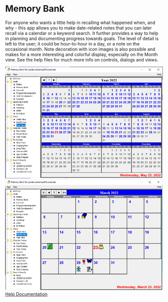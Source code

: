 # Memory Bank  
For anyone who wants a little help in recalling what happened when, and why - this app allows you to make date-related notes that you can later recall via a calendar or a keyword search.  It further 
provides a way to help in planning and documenting progress towards goals.  The level of detail 
is left to the user; it could be hour-to-hour in a day, or a note on the occasional month.  Note 
decoration with icon images is also possible and makes for a more interesting and
colorful display, especially on the Month view.  See the help files for much more info on 
controls, dialogs and views.  

![](src/main/resources/images/YearView2022_0525.png)  
![](src/main/resources/images/MonthView2022_0323.png)  
[Help Documentation](src/main/resources/help/markdown/TableOfContents.md)  

